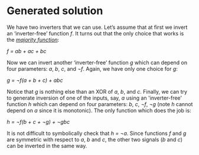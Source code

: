 Generated solution
==================

We have two inverters that we can use. Let’s assume that at first we invert an ‘inverter-free’ function _f_. It turns out that the only choice that works is the [_majority function_](http://en.wikipedia.org/wiki/Majority_function):

_f = ab + ac + bc_

Now we can invert another ‘inverter-free’ function _g_ which can depend on four parameters: _a_, _b_, _c_, and _¬f_. Again, we have only one choice for _g_:

_g = ¬f(a + b + c)  + abc_

Notice that _g_ is nothing else than an XOR of _a_, _b_, and _c_. Finally, we can try to generate inversion of one of the inputs, say, _a_ using an 'inverter-free' function _h_ which can depend on four parameters: _b_, _c_, _¬f_, _¬g_ (note _h_ cannot depend on _a_ since it is monotonic). The only function which does the job is:

_h = ¬f(b + c + ¬g) + ¬gbc_

It is not difficult to symbolically check that _h = ¬a_. Since functions _f_ and _g_ are symmetric with respect to _a_, _b_ and _c_, the other two signals (_b_ and _c_) can be inverted in the same way.
